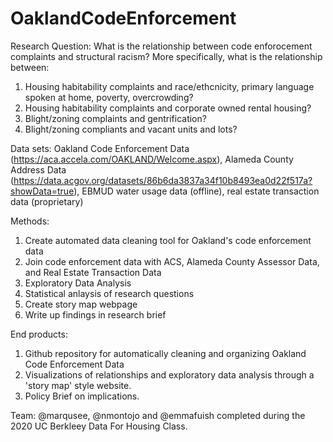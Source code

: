 # OaklandCodeEnforcement

Research Question: What is the relationship between code enforocement complaints and structural racism? More specifically, what is the relationship between:
1) Housing habitability complaints and race/ethcnicity, primary language spoken at home, poverty, overcrowding?
2) Housing habitability complaints and corporate owned rental housing?
3) Blight/zoning complaints and gentrification?
4) Blight/zoning compliants and vacant units and lots?

Data sets: Oakland Code Enforcement Data (https://aca.accela.com/OAKLAND/Welcome.aspx), Alameda County Address Data (https://data.acgov.org/datasets/86b6da3837a34f10b8493ea0d22f517a?showData=true), EBMUD water usage data (offline), real estate transaction data (proprietary)

Methods:
1) Create automated data cleaning tool for Oakland's code enforcement data
2) Join code enforcement data with ACS, Alameda County Assessor Data, and Real Estate Transaction Data
3) Exploratory Data Analysis
4) Statistical anlaysis of research questions
5) Create story map webpage
6) Write up findings in research brief

End products: 
1) Github repository for automatically cleaning and organizing Oakland Code Enforcement Data
2) Visualizations of relationships and exploratory data analysis through a 'story map' style website.
3) Policy Brief on implications.
    
Team: @marqusee, @nmontojo and @emmafuish completed during the 2020 UC Berkleey Data For Housing Class.
